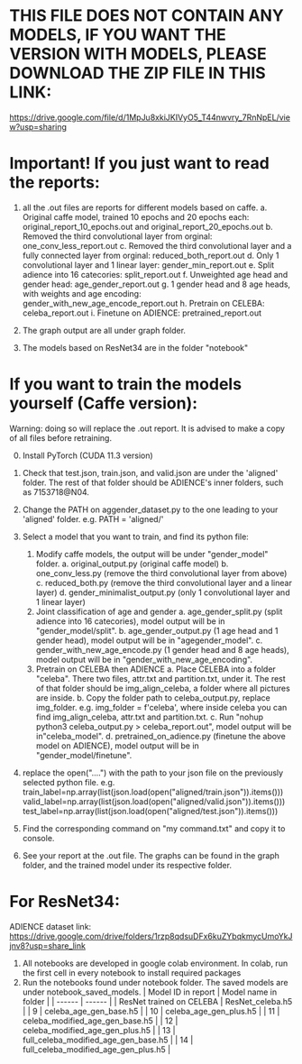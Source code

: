 # THIS FILE DOES NOT CONTAIN ANY MODELS, IF YOU WANT THE VERSION WITH MODELS, PLEASE DOWNLOAD THE ZIP FILE IN THIS LINK:
https://drive.google.com/file/d/1MpJu8xkiJKIVyO5_T44nwvry_7RnNpEL/view?usp=sharing

# Important! If you just want to read the reports:
1. all the .out files are reports for different models based on caffe.
    a. Original caffe model, trained 10 epochs and 20 epochs each: original_report_10_epochs.out and original_report_20_epochs.out
    b. Removed the third convolutional layer from orginal: one_conv_less_report.out
    c. Removed the third convolutional layer and a fully connected layer from orginal: reduced_both_report.out 
    d. Only 1 convolutional layer and 1 linear layer: gender_min_report.out
    e. Split adience into 16 catecories: split_report.out
    f. Unweighted age head and gender head: age_gender_report.out 
    g. 1 gender head and 8 age heads, with weights and age encoding: gender_with_new_age_encode_report.out
    h. Pretrain on CELEBA: celeba_report.out
    i. Finetune on ADIENCE: pretrained_report.out

2. The graph output are all under graph folder.

3. The models based on ResNet34 are in the folder "notebook"

# If you want to train the models yourself (Caffe version):
Warning: doing so will replace the .out report. It is advised to make a copy of all files before retraining.

0. Install PyTorch (CUDA 11.3 version)
1. Check that test.json, train.json, and valid.json are under the 'aligned' folder. The rest of that folder should be ADIENCE's inner folders, such as 7153718@N04.
2. Change the PATH on aggender_dataset.py to the one leading to your 'aligned' folder.
    e.g. PATH = 'aligned/'
3. Select a model that you want to train, and find its python file:
    1. Modify caffe models, the output will be under "gender_model" folder.
        a. original_output.py (original caffe model)
        b. one_conv_less.py (remove the third convolutional layer from above)
        c. reduced_both.py (remove the third convolutional layer and a linear layer)
        d. gender_minimalist_output.py (only 1 convolutional layer and 1 linear layer)
    2. Joint classification of age and gender
        a. age_gender_split.py (split adience into 16 catecories), model output will be in "gender_model/split".
        b. age_gender_output.py (1 age head and 1 gender head), model output will be in "agegender_model".
        c. gender_with_new_age_encode.py (1 gender head and 8 age heads), model output will be in "gender_with_new_age_encoding".
    3. Pretrain on CELEBA then ADIENCE
        a. Place CELEBA into a folder "celeba". There two files, attr.txt and partition.txt, under it. The rest of that folder should be img_align_celeba, a folder where all pictures are inside.
        b. Copy the folder path to celeba_output.py, replace img_folder. e.g. img_folder = f'celeba', where inside celeba you can find img_align_celeba, attr.txt and partition.txt.
        c. Run "nohup python3 celeba_output.py > celeba_report.out", model output will be in"celeba_model".
        d. pretrained_on_adience.py (finetune the above model on ADIENCE), model output will be in "gender_model/finetune".
4. replace the open("....") with the path to your json file on the previously selected python file.
    e.g.
    train_label=np.array(list(json.load(open("aligned/train.json")).items()))
    valid_label=np.array(list(json.load(open("aligned/valid.json")).items()))
    test_label=np.array(list(json.load(open("aligned/test.json")).items()))

5. Find the corresponding command on "my command.txt" and copy it to console.
6. See your report at the .out file. The graphs can be found in the graph folder, and the trained model under its respective folder.


# For ResNet34:
ADIENCE dataset link: 
https://drive.google.com/drive/folders/1rzp8qdsuDFx6kuZYbqkmycUmoYkJjnv8?usp=share_link

1. All notebooks are developed in google colab environment. In colab, run the first cell in every notebook to install required packages
2. Run the notebooks found under notebook folder. The saved models are under notebook_saved_models.
| Model ID in report | Model name in folder |
| ------ | ------ |
| ResNet trained on CELEBA | ResNet_celeba.h5 |
| 9 | celeba_age_gen_base.h5 |
| 10 | celeba_age_gen_plus.h5 |
| 11 | celeba_modified_age_gen_base.h5 |
| 12 | celeba_modified_age_gen_plus.h5 |
| 13 | full_celeba_modified_age_gen_base.h5 |
| 14 | full_celeba_modified_age_gen_plus.h5 |